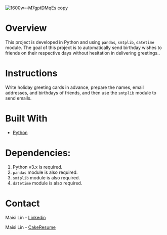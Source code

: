 ![1600w--M7gptDMqEs copy](https://github.com/maisi1120/photo/assets/156170308/7bf87cca-7bd0-46f2-8a5a-6c2cb82db457)


# Overview
This project is developed in Python and using `pandas`, `smtplib`, `datetime` module. The goal of this project is to automatically send birthday wishes to friends on their respective days without hesitation in delivering greetings..

# Instructions
Write holiday greeting cards in advance, prepare the names, email addresses, and birthdays of friends, and then use the `smtplib` module to send emails.


# Built With
* [Python](https://www.python.org/downloads/)

# Dependencies:

1. Python v3.x is required.
2. `pandas` module is also required.
3. `smtplib` module is also required.
4. `datetime` module is also required.

# Contact
Maisi Lin - [Linkedin](https://www.linkedin.com/in/maisi-lin-b66503228/)

Maisi Lin - [CakeResume](https://www.cakeresume.com/dashboard)
